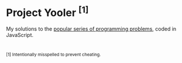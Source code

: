 # Project Yooler <sup>[1]</sup>

My solutions to the [popular series of programming problems](https://projecteuler.net), coded in JavaScript.

#  

<sup>[1] Intentionally misspelled to prevent cheating.</sup>